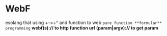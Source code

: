 # WebF
esolang that using +-×÷^ and function to web `pure function **formular** programming` **webf(s):// to http function url** **(param|argv):// to get param**

